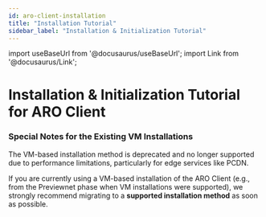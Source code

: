 ```yaml
---
id: aro-client-installation
title: "Installation Tutorial"
sidebar_label: "Installation & Initialization Tutorial"
---
```

import useBaseUrl from '@docusaurus/useBaseUrl';
import Link from '@docusaurus/Link';

# Installation & Initialization Tutorial for ARO Client

### Special Notes for the Existing VM Installations

The VM-based installation method is deprecated and no longer supported due to performance limitations, particularly for edge services like PCDN.

If you are currently using a VM-based installation of the ARO Client (e.g., from the Previewnet phase when VM installations were supported), we strongly recommend migrating to a <Link to="/node-operator-guide/aro-client/choose-installation-method">**supported installation method**</Link> as soon as possible.


